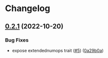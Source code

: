 # Changelog

## [0.2.1](https://github.com/kade-robertson/simplify-polyline/compare/v0.2.0...v0.2.1) (2022-10-20)


### Bug Fixes

* expose extendednumops trait ([#5](https://github.com/kade-robertson/simplify-polyline/issues/5)) ([0a29b0a](https://github.com/kade-robertson/simplify-polyline/commit/0a29b0a9c1ae14b38e9c7af2f8204484fb62f672))
